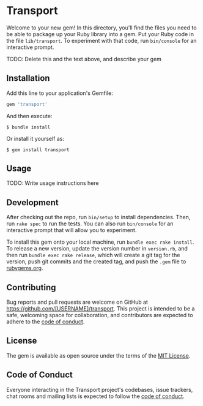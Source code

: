 # Transport

Welcome to your new gem! In this directory, you'll find the files you need to be able to package up your Ruby library into a gem. Put your Ruby code in the file `lib/transport`. To experiment with that code, run `bin/console` for an interactive prompt.

TODO: Delete this and the text above, and describe your gem

## Installation

Add this line to your application's Gemfile:

```ruby
gem 'transport'
```

And then execute:

    $ bundle install

Or install it yourself as:

    $ gem install transport

## Usage

TODO: Write usage instructions here

## Development

After checking out the repo, run `bin/setup` to install dependencies. Then, run `rake spec` to run the tests. You can also run `bin/console` for an interactive prompt that will allow you to experiment.

To install this gem onto your local machine, run `bundle exec rake install`. To release a new version, update the version number in `version.rb`, and then run `bundle exec rake release`, which will create a git tag for the version, push git commits and the created tag, and push the `.gem` file to [rubygems.org](https://rubygems.org).

## Contributing

Bug reports and pull requests are welcome on GitHub at https://github.com/[USERNAME]/transport. This project is intended to be a safe, welcoming space for collaboration, and contributors are expected to adhere to the [code of conduct](https://github.com/[USERNAME]/transport/blob/master/CODE_OF_CONDUCT.md).

## License

The gem is available as open source under the terms of the [MIT License](https://opensource.org/licenses/MIT).

## Code of Conduct

Everyone interacting in the Transport project's codebases, issue trackers, chat rooms and mailing lists is expected to follow the [code of conduct](https://github.com/[USERNAME]/transport/blob/master/CODE_OF_CONDUCT.md).
